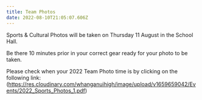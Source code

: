 ```yaml
---
title: Team Photos
date: 2022-08-10T21:05:07.606Z
---
```

Sports & Cultural Photos will be taken on Thursday 11 August in the School Hall.

Be there 10 minutes prior in your correct gear ready for your photo to be taken.

Please check when your 2022 Team Photo time is by clicking on the following link:  
(https://res.cloudinary.com/whanganuihigh/image/upload/v1659659042/Events/2022_Sports_Photos_1.pdf)